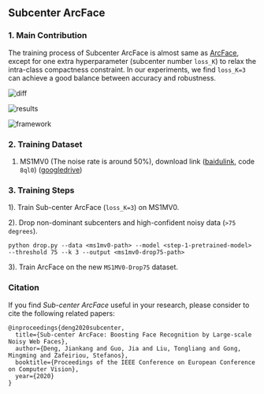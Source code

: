 
## Subcenter ArcFace

### 1. Main Contribution

The training process of Subcenter ArcFace is almost same as [ArcFace](https://github.com/deepinsight/insightface/tree/master/recognition/ArcFace), except for one extra hyperparameter (subcenter number `loss_K`) to relax the intra-class compactness constraint. In our experiments, we find ``loss_K=3`` can achieve a good balance between accuracy and robustness.

![diff](https://github.com/deepinsight/insightface/blob/master/resources/subcenterarcface.png)

![results](https://github.com/deepinsight/insightface/blob/master/resources/subcenterarcfacemulticenter.png)

![framework](https://github.com/deepinsight/insightface/blob/master/resources/subcenterarcfaceframework.png)

### 2. Training Dataset

1. MS1MV0 (The noise rate is around 50%), download link ([baidulink](https://pan.baidu.com/s/1bSamN5CLiSrxOuGi-Lx7tw), code ``8ql0``)  ([googledrive](TODO))

### 3. Training Steps

1). Train Sub-center ArcFace (``loss_K=3``) on MS1MV0.

2). Drop non-dominant subcenters and high-confident noisy data (``>75 degrees``). 

  ``
  python drop.py --data <ms1mv0-path> --model <step-1-pretrained-model> --threshold 75 --k 3 --output <ms1mv0-drop75-path>
  ``
  
3). Train ArcFace on the new ``MS1MV0-Drop75`` dataset.
  

### Citation

If you find *Sub-center ArcFace* useful in your research, please consider to cite the following related papers:

```
@inproceedings{deng2020subcenter,
  title={Sub-center ArcFace: Boosting Face Recognition by Large-scale Noisy Web Faces},
  author={Deng, Jiankang and Guo, Jia and Liu, Tongliang and Gong, Mingming and Zafeiriou, Stefanos},
  booktitle={Proceedings of the IEEE Conference on European Conference on Computer Vision},
  year={2020}
}
```

